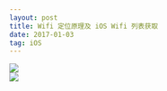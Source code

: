 ```yaml
---
layout: post
title: Wifi 定位原理及 iOS Wifi 列表获取
date: 2017-01-03 
tag: iOS
---
```


![](/images/posts/1)
<br/>
![](/images/posts/2)

